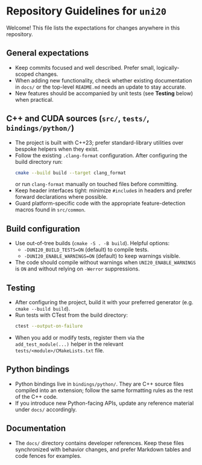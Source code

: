 # Repository Guidelines for `uni20`

Welcome! This file lists the expectations for changes anywhere in this repository.

## General expectations
- Keep commits focused and well described. Prefer small, logically-scoped changes.
- When adding new functionality, check whether existing documentation in `docs/` or the top-level `README.md` needs an update to stay accurate.
- New features should be accompanied by unit tests (see **Testing** below) when practical.

## C++ and CUDA sources (`src/`, `tests/`, `bindings/python/`)
- The project is built with C++23; prefer standard-library utilities over bespoke helpers when they exist.
- Follow the existing `.clang-format` configuration. After configuring the build directory run:
  ```bash
  cmake --build build --target clang_format
  ```
  or run `clang-format` manually on touched files before committing.
- Keep header interfaces tight: minimize `#include`s in headers and prefer forward declarations where possible.
- Guard platform-specific code with the appropriate feature-detection macros found in `src/common`.

## Build configuration
- Use out-of-tree builds (`cmake -S . -B build`). Helpful options:
  - `-DUNI20_BUILD_TESTS=ON` (default) to compile tests.
  - `-DUNI20_ENABLE_WARNINGS=ON` (default) to keep warnings visible.
- The code should compile without warnings when `UNI20_ENABLE_WARNINGS` is `ON` and without relying on `-Werror` suppressions.

## Testing
- After configuring the project, build it with your preferred generator (e.g. `cmake --build build`).
- Run tests with CTest from the build directory:
  ```bash
  ctest --output-on-failure
  ```
- When you add or modify tests, register them via the `add_test_module(...)` helper in the relevant `tests/<module>/CMakeLists.txt` file.

## Python bindings
- Python bindings live in `bindings/python/`. They are C++ source files compiled into an extension; follow the same formatting rules as the rest of the C++ code.
- If you introduce new Python-facing APIs, update any reference material under `docs/` accordingly.

## Documentation
- The `docs/` directory contains developer references. Keep these files synchronized with behavior changes, and prefer Markdown tables and code fences for examples. 

